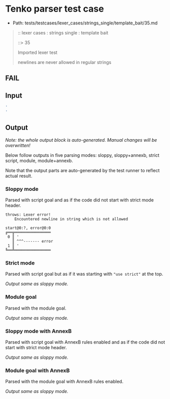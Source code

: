 # Tenko parser test case

- Path: tests/testcases/lexer_cases/strings_single/template_bait/35.md

> :: lexer cases : strings single : template bait
>
> ::> 35
>
> Imported lexer test
>
> newlines are never allowed in regular strings

## FAIL

## Input

`````js
'
'
`````

## Output

_Note: the whole output block is auto-generated. Manual changes will be overwritten!_

Below follow outputs in five parsing modes: sloppy, sloppy+annexb, strict script, module, module+annexb.

Note that the output parts are auto-generated by the test runner to reflect actual result.

### Sloppy mode

Parsed with script goal and as if the code did not start with strict mode header.

`````
throws: Lexer error!
    Encountered newline in string which is not allowed

start@0:?, error@0:0
╔══╦════════════════
 0 ║ '
   ║ ^^^------- error
 1 ║ '
╚══╩════════════════

`````

### Strict mode

Parsed with script goal but as if it was starting with `"use strict"` at the top.

_Output same as sloppy mode._

### Module goal

Parsed with the module goal.

_Output same as sloppy mode._

### Sloppy mode with AnnexB

Parsed with script goal with AnnexB rules enabled and as if the code did not start with strict mode header.

_Output same as sloppy mode._

### Module goal with AnnexB

Parsed with the module goal with AnnexB rules enabled.

_Output same as sloppy mode._
